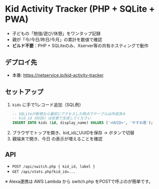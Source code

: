 # Kid Activity Tracker (PHP + SQLite + PWA)

- 子どもの「勉強/遊び/休憩」をワンタップ記録
- 親が「今/今日/昨日/今月」の累計を数値で確認
- **ビルド不要**：PHP + SQLiteのみ、Xserver等の共有ホスティングで動作

## デプロイ先
- 本番: https://netservice.jp/kid-activity-tracker

## セットアップ
1) `kids` に手で1レコード追加（SQL例）  
   ```sql
   -- SQLiteが新規なら最初にアクセスした時点でテーブルは作成済み
   -- kid_id（UUID）は任意で生成してください
   INSERT INTO kids (id, display_name) VALUES ('<UUID>', 'やすお君');
   ```
2) ブラウザでトップを開き、kid_idにUUIDを保存 → ボタンで切替
3) 親端末で開き、今日 の表示が増えることを確認

## API
- `POST /api/switch.php { kid_id, label }`
- `GET /api/stats.php?kid_id=...`

※ Alexa連携は AWS Lambda から switch.php をPOSTで呼ぶのが簡単です。
